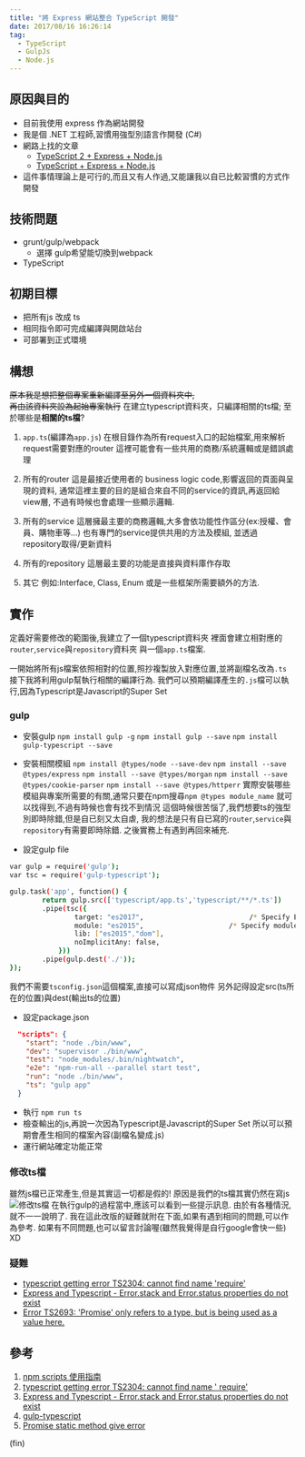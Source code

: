 ```yaml
---
title: "將 Express 網站整合 TypeScript 開發"
date: 2017/08/16 16:26:14
tag:  
  - TypeScript
  - GulpJs
  - Node.js
---
```

## 原因與目的

- 目前我使用 express 作為網站開發
- 我是個 .NET 工程師,習慣用強型別語言作開發 (C#)
- 網路上找的文章
  - [TypeScript 2 + Express + Node.js](http://brianflove.com/2016/11/08/typescript-2-express-node/)
  - [TypeScript + Express + Node.js](http://brianflove.com/2016/03/29/typescript-express-node-js/)
- 這件事情理論上是可行的,而且又有人作過,又能讓我以自已比較習慣的方式作開發

## 技術問題

- grunt/gulp/webpack
  - 選擇 gulp希望能切換到webpack
- TypeScript

## 初期目標

- 把所有js 改成 ts
- 相同指令即可完成編譯與開啟站台
- 可部署到正式環境

## 構想

~~原本我是想把整個專案重新編譯至另外一個資料夾中,~~  
~~再由該資料夾設為起始專案執行~~
在建立typescript資料夾，只編譯相關的ts檔;
至於哪些是**相關的ts檔**?

1. `app.ts`(編譯為`app.js`)
  在根目錄作為所有request入口的起始檔案,用來解析request需要對應的router
  這裡可能會有一些共用的商務/系統邏輯或是錯誤處理
2. 所有的router
  這是最接近使用者的 business logic code,影響返回的頁面與呈現的資料,
  通常這裡主要的目的是組合來自不同的service的資訊,再返回給view層,
  不過有時候也會處理一些顯示邏輯.
3. 所有的service
  這層擁最主要的商務邏輯,大多會依功能性作區分(ex:授權、會員、購物車等...)
  也有專門的service提供共用的方法及模組,
  並透過repository取得/更新資料

4. 所有的repository
  這層最主要的功能是直接與資料庫作存取
5. 其它
  例如:Interface, Class, Enum 或是一些框架所需要額外的方法.

## 實作

定義好需要修改的範圍後,我建立了一個typescript資料夾
裡面會建立相對應的`router`,`service`與`repository`資料夾
與一個`app.ts`檔案.

一開始將所有js檔案依照相對的位置,照抄複製放入對應位置,並將副檔名改為`.ts`
接下我將利用gulp幫執行相關的編譯行為.
我們可以預期編譯產生的`.js`檔可以執行,因為Typescript是Javascript的Super Set

### gulp

- 安裝gulp
`npm install gulp -g`
`npm install gulp --save`
`npm install gulp-typescript --save`

- 安裝相關模組
`npm install @types/node --save-dev`
`npm install --save @types/express`
`npm install --save @types/morgan`
`npm install --save @types/cookie-parser`
`npm install --save @types/httperr`
實際安裝哪些模組與專案所需要的有關,通常只要在npm搜尋`npm @types module_name`
就可以找得到,不過有時候也會有找不到情況
這個時候很苦惱了,我們想要ts的強型別即時除錯,但是自已刻又太自虐,
我的想法是只有自已寫的`router`,`service`與`repository`有需要即時除錯.
之後實務上有遇到再回來補充.

- 設定gulp file

```bash
var gulp = require('gulp');
var tsc = require('gulp-typescript');

gulp.task('app', function() {
        return gulp.src(['typescript/app.ts','typescript/**/*.ts'])
        .pipe(tsc({
                target: "es2017",                          /* Specify ECMAScript target version: 'ES3' (default), 'ES5', 'ES2015', 'ES2016', 'ES2017', or 'ESNEXT'. */
                module: "es2015",                     /* Specify module code generation: 'commonjs', 'amd', 'system', 'umd', 'es2015', or 'ESNext'. */
                lib: ["es2015","dom"],
                noImplicitAny: false,
            }))
        .pipe(gulp.dest('./'));
});
```

我們不需要`tsconfig.json`這個檔案,直接可以寫成json物件
另外記得設定src(ts所在的位置)與dest(輸出ts的位置)

- 設定package.json

```json
  "scripts": {
    "start": "node ./bin/www",
    "dev": "supervisor ./bin/www",
    "test": "node_modules/.bin/nightwatch",
    "e2e": "npm-run-all --parallel start test",
    "run": "node ./bin/www",
    "ts": "gulp app"
  }
```

- 執行 `npm run ts`
- 檢查輸出的js,再說一次因為Typescript是Javascript的Super Set
  所以可以預期會產生相同的檔案內容(副檔名變成.js)
- 運行網站確定功能正常

### 修改ts檔

雖然js檔已正常產生,但是其實這一切都是假的!
原因是我們的ts檔其實仍然在寫js
![修改ts檔](https://i.imgur.com/5aCuXSy.jpg)
在執行gulp的過程當中,應該可以看到一些提示訊息.
由於有各種情況,就不一一說明了.
我在這此改版的疑難就附在下面,如果有遇到相同的問題,可以作為參考.
如果有不同問題,也可以留言討論喔(雖然我覺得是自行google會快一些) XD

### 疑難

- [typescript getting error TS2304: cannot find name 'require'](https://stackoverflow.com/questions/31173738/typescript-getting-error-ts2304-cannot-find-name-require)
- [Express and Typescript - Error.stack and Error.status properties do not exist](https://stackoverflow.com/questions/28793098/express-and-typescript-error-stack-and-error-status-properties-do-not-exist)
- [Error TS2693: 'Promise' only refers to a type, but is being used as a value here.](https://github.com/Microsoft/vscode/issues/21968)

## 參考

1. [npm scripts 使用指南](http://www.ruanyifeng.com/blog/2016/10/npm_scripts.html)
2. [typescript getting error TS2304: cannot find name ' require'
](https://stackoverflow.com/questions/31173738/typescript-getting-error-ts2304-cannot-find-name-require)
3. [Express and Typescript - Error.stack and Error.status properties do not exist](https://stackoverflow.com/questions/28793098/express-and-typescript-error-stack-and-error-status-properties-do-not-exist)
4. [gulp-typescript](https://github.com/ivogabe/gulp-typescript)
5. [Promise static method give error](https://github.com/Microsoft/vscode/issues/21968)

(fin)
